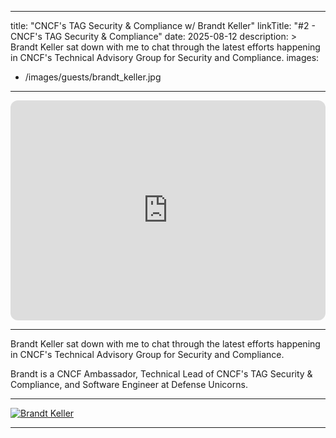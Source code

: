 
---
title: "CNCF's TAG Security & Compliance w/ Brandt Keller"
linkTitle: "#2 - CNCF's TAG Security & Compliance"
date: 2025-08-12
description: >
  Brandt Keller sat down with me to chat through the latest efforts happening in CNCF's Technical Advisory Group for Security and Compliance.
images:
  - /images/guests/brandt_keller.jpg
---

<iframe style="border-radius:12px" src="https://open.spotify.com/embed/episode/3roBnEdSFULBlvkznKExIx" width="100%" height="352" frameBorder="0" allowfullscreen="" allow="autoplay; clipboard-write; encrypted-media; fullscreen; picture-in-picture" loading="lazy"></iframe>

---

Brandt Keller sat down with me to chat through the latest efforts happening in CNCF's Technical Advisory Group for Security and Compliance.

Brandt is a CNCF Ambassador, Technical Lead of CNCF's TAG Security & Compliance, and Software Engineer at Defense Unicorns.

---

[![Brandt Keller](/images/guests/brandt_keller.jpeg)](https://www.linkedin.com/in/brandtkeller/)

---
